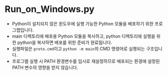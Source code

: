 # Run_on_Windows.py

- Python이 설치되지 않은 윈도우에 실행 가능한 Python 모듈을 배포하기 위한
프로그랩입니다.
- main 디렉토리에 배포용 Python 모듈을 복사하고, python 디렉토리에
실행을 위한 python을 복사하면 배포를 위한 준비가 완료됩니다.
- 실행파일은 `proto.cmd`이고 `python -m main`의 CMD 명령어로
실행되는 구조입니다.
- 프로그램 실행 시 PATH 환경변수를 임시로 재설정하므로 배포되는 환경에
설정된 PATH 변수의 영향을 받지 않습니다.
